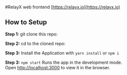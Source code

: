 #RelayX web frontend
[https://relayx.io](https://relayx.io)

## How to Setup

**Step 1:** git clone this repo:

**Step 2:** cd to the cloned repo:

**Step 3:** Install the Application with `yarn install` or `npm i`

**Step 3:** `npm start`
Runs the app in the development mode.<br>
Open [http://localhost:3000](http://localhost:3000) to view it in the browser.

